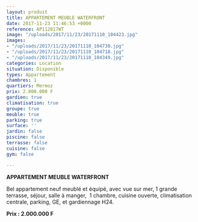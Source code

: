```yaml
---
layout: produit
title: APPARTEMENT MEUBLE WATERFRONT
date: 2017-11-23 11:46:53 +0000
reference: AP112017WT
image: "/uploads/2017/11/23/20171110_104423.jpg"
images:
- "/uploads/2017/11/23/20171110_104730.jpg"
- "/uploads/2017/11/23/20171110_104718.jpg"
- "/uploads/2017/11/23/20171110_104349.jpg"
categories: Location
situation: Disponible
types: Appartement
chambres: 1
quartiers: Mermoz
prix: 2.000.000 F
gardien: true
climatisation: true
groupe: true
meuble: true
parking: true
surface: ''
jardin: false
piscine: false
terrasse: false
cuisine: false
gym: false

---
```

**APPARTEMENT MEUBLE WATERFRONT**

Bel appartement neuf meublé et équipé, avec vue sur mer, 1 grande terrasse, séjour, salle à manger,  1 chambre, cuisine ouverte, climatisation centrale, parking, GE, et gardiennage H24.

**Prix : 2.000.000 F**
